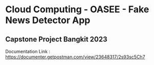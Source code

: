 # Cloud Computing - OASEE - Fake News Detector App
## Capstone Project Bangkit 2023


Documentation Link :
https://documenter.getpostman.com/view/23648317/2s93sc5Ch7
